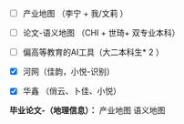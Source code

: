 
- [ ] 产业地图 （李宁 + 我/文莉 ）
- [ ] 论文-语义地图 （CHI + 世琦+ 双专业本科）
- [ ] 偏高等教育的AI工具（大二本科生* 2 ）
- [x] 河网（佳韵，小悦-识别）
- [x] 华鑫 （俏云、卜佳、小悦） 




**毕业论文-（地理信息）：**
产业地图
语义地图